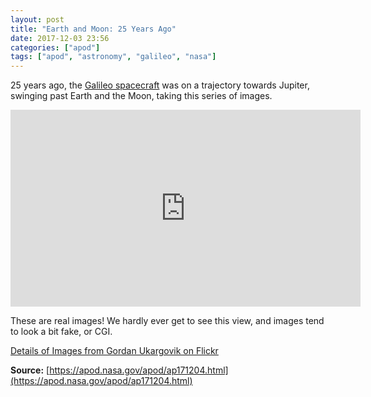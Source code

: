 ```yaml
---
layout: post
title: "Earth and Moon: 25 Years Ago"
date: 2017-12-03 23:56
categories: ["apod"]
tags: ["apod", "astronomy", "galileo", "nasa"]
---
```

25 years ago, the [Galileo
spacecraft](https://solarsystem.nasa.gov/missions/galileo "Learn about
the Galileo project at NASA") was on a trajectory towards
Jupiter, swinging past Earth and the Moon, taking this series of images.

<iframe width="560" height="315" src="https://www.youtube.com/embed/dGVYC4UZQs8" frameborder="0" allowfullscreen></iframe>

These are real images! We hardly ever get to see this view, and images
tend to look a bit fake, or CGI.

[Details of Images from Gordan Ukargovik on Flickr](https://www.flickr.com/photos/ugordan/4200521241/in/photostream/ "See individual images on Flickr")

**Source:** [https://apod.nasa.gov/apod/ap171204.html](https://apod.nasa.gov/apod/ap171204.html)
